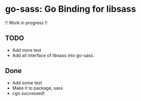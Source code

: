 # go-sass: Go Binding for libsass

!! Work in progress !!

## TODO
* Add more test
* Add all interface of libsass into go-sass.

## Done
* Add some test
* Make it to package, sass
* cgo successed!
